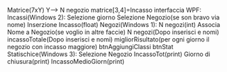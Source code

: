 Matrice(7xY)
Y--> N negozio
matrice[3,4]=Incasso
interfaccia WPF:
	Incassi(Windows 2):
		Selezione giorno
		Selezione Negozio(se son bravo via nome)
		Inserzione Incasso(float)
	Negozi(Windows 1):
		N negozi(int)
		Associa Nome a Negozio(se voglio in altre faccie)
		N negozi(Dopo inserisci e nomi)
		incassoTotale(Dopo inserisci e nomi)
		migliorRisultato(per ogni giorno il negozio con incasso maggiore)
		btnAggiungiClassi
		btnStat
	Statischice(Windows 3):
		Selezione Negozio
		IncassoTot(print)
		Giorno di chiusura(print)
		IncassoMedioGiorn(print)